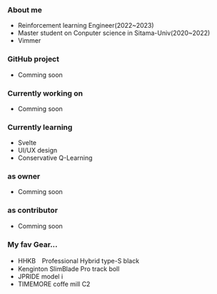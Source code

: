 ###  About me
* Reinforcement learning Engineer(2022~2023)
* Master student on Conputer science in Sitama-Univ(2020~2022)
* Vimmer

### GitHub project
* Comming soon

### Currently working on
* Comming soon

### Currently learning
* Svelte
* UI/UX design
* Conservative Q-Learning

### as owner
* Comming soon

### as contributor
* Comming soon

### My fav Gear...
- HHKB　Professional Hybrid type-S black
- Kenginton SlimBlade Pro track boll
- JPRIDE model i
- TIMEMORE coffe mill C2


<!--
**sakakibara-yuuki/sakakibara-yuuki** is a ✨ _special_ ✨ repository because its `README.md` (this file) appears on your GitHub profile.

Here are some ideas to get you started:

- 🔭 I’m currently working on ...
- 🌱 I’m currently learning ...
- 👯 I’m looking to collaborate on ...
- 🤔 I’m looking for help with ...
- 💬 Ask me about ...
- 📫 How to reach me: ...
- 😄 Pronouns: ...
- ⚡ Fun fact: ...
-->
